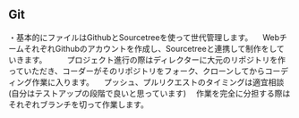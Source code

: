 ## Git

・基本的にファイルはGithubとSourcetreeを使って世代管理します。
　WebチームそれぞれGithubのアカウントを作成し、Sourcetreeと連携して制作をしていきます。
　
　プロジェクト進行の際はディレクターに大元のリポジトリを作っていただき、コーダーがそのリポジトリをフォーク、クローンしてからコーディング作業に入ります。
　プッシュ、プルリクエストのタイミングは適宜相談(自分はテストアップの段階で良いと思っています)
　作業を完全に分担する際はそれぞれブランチを切って作業します。